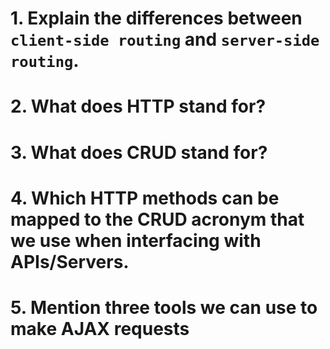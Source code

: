 # 1. Explain the differences between `client-side routing` and `server-side routing`.



# 2.  What does HTTP stand for?



# 3.  What does CRUD stand for?



# 4.  Which HTTP methods can be mapped to the CRUD acronym that we use when interfacing with APIs/Servers.



# 5.  Mention three tools we can use to make AJAX requests

